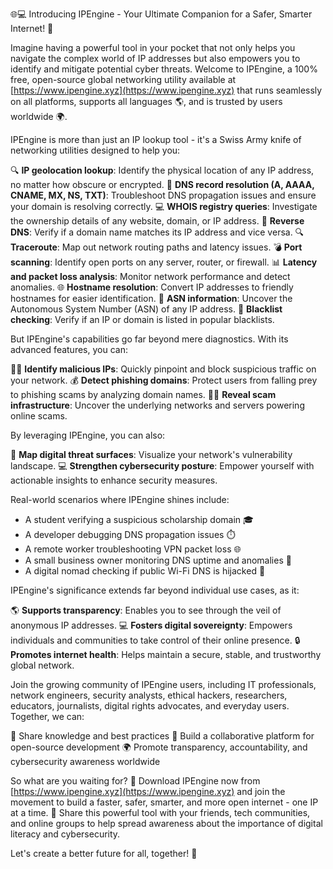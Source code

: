 🌐💻 Introducing IPEngine - Your Ultimate Companion for a Safer, Smarter Internet! 🚀

Imagine having a powerful tool in your pocket that not only helps you navigate the complex world of IP addresses but also empowers you to identify and mitigate potential cyber threats. Welcome to IPEngine, a 100% free, open-source global networking utility available at [https://www.ipengine.xyz](https://www.ipengine.xyz) that runs seamlessly on all platforms, supports all languages 🌎, and is trusted by users worldwide 🌍.

IPEngine is more than just an IP lookup tool - it's a Swiss Army knife of networking utilities designed to help you:

🔍 **IP geolocation lookup**: Identify the physical location of any IP address, no matter how obscure or encrypted.
📡 **DNS record resolution (A, AAAA, CNAME, MX, NS, TXT)**: Troubleshoot DNS propagation issues and ensure your domain is resolving correctly.
💻 **WHOIS registry queries**: Investigate the ownership details of any website, domain, or IP address.
🚀 **Reverse DNS**: Verify if a domain name matches its IP address and vice versa.
🔍 **Traceroute**: Map out network routing paths and latency issues.
💣 **Port scanning**: Identify open ports on any server, router, or firewall.
📊 **Latency and packet loss analysis**: Monitor network performance and detect anomalies.
🌐 **Hostname resolution**: Convert IP addresses to friendly hostnames for easier identification.
🔩 **ASN information**: Uncover the Autonomous System Number (ASN) of any IP address.
🚫 **Blacklist checking**: Verify if an IP or domain is listed in popular blacklists.

But IPEngine's capabilities go far beyond mere diagnostics. With its advanced features, you can:

👮‍♂️ **Identify malicious IPs**: Quickly pinpoint and block suspicious traffic on your network.
💰 **Detect phishing domains**: Protect users from falling prey to phishing scams by analyzing domain names.
🕵️‍♀️ **Reveal scam infrastructure**: Uncover the underlying networks and servers powering online scams.

By leveraging IPEngine, you can also:

🚀 **Map digital threat surfaces**: Visualize your network's vulnerability landscape.
💻 **Strengthen cybersecurity posture**: Empower yourself with actionable insights to enhance security measures.

Real-world scenarios where IPEngine shines include:

* A student verifying a suspicious scholarship domain 🎓
* A developer debugging DNS propagation issues ⏱️
* A remote worker troubleshooting VPN packet loss 🌐
* A small business owner monitoring DNS uptime and anomalies 💼
* A digital nomad checking if public Wi-Fi DNS is hijacked 🚀

IPEngine's significance extends far beyond individual use cases, as it:

🌎 **Supports transparency**: Enables you to see through the veil of anonymous IP addresses.
💻 **Fosters digital sovereignty**: Empowers individuals and communities to take control of their online presence.
🔒 **Promotes internet health**: Helps maintain a secure, stable, and trustworthy global network.

Join the growing community of IPEngine users, including IT professionals, network engineers, security analysts, ethical hackers, researchers, educators, journalists, digital rights advocates, and everyday users. Together, we can:

💬 Share knowledge and best practices
👥 Build a collaborative platform for open-source development
🌍 Promote transparency, accountability, and cybersecurity awareness worldwide

So what are you waiting for? 🎉 Download IPEngine now from [https://www.ipengine.xyz](https://www.ipengine.xyz) and join the movement to build a faster, safer, smarter, and more open internet - one IP at a time. 🔗 Share this powerful tool with your friends, tech communities, and online groups to help spread awareness about the importance of digital literacy and cybersecurity.

Let's create a better future for all, together! 🌟